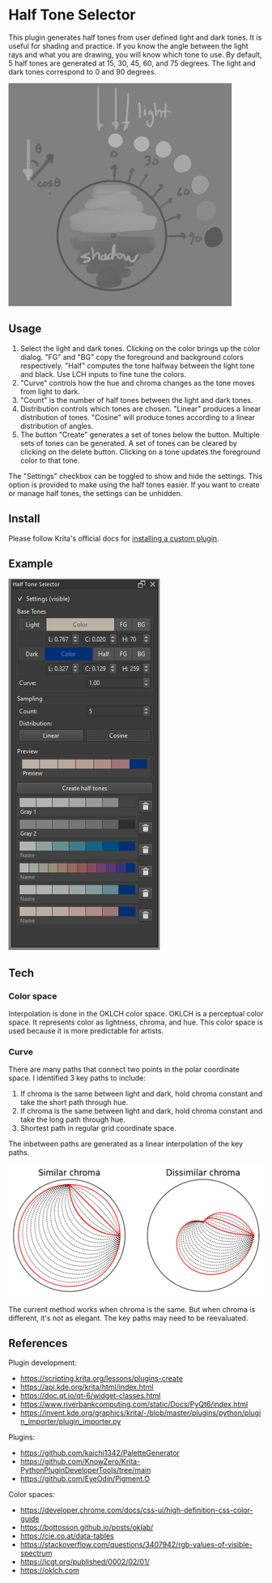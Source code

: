 # Half Tone Selector

This plugin generates half tones from user defined light and dark tones. It is useful for shading and practice. If you know the angle between the light rays and what you are drawing, you will know which tone to use. By default, 5 half tones are generated at 15, 30, 45, 60, and 75 degrees. The light and dark tones correspond to 0 and 90 degrees.

![Default](./selection.png)

## Usage

1. Select the light and dark tones. Clicking on the color brings up the color dialog. "FG" and "BG" copy the foreground and background colors respectively. "Half" computes the tone halfway between the light tone and black. Use LCH inputs to fine tune the colors.
2. "Curve" controls how the hue and chroma changes as the tone moves from light to dark.
3. "Count" is the number of half tones between the light and dark tones.
4. Distribution controls which tones are chosen. "Linear" produces a linear distribution of tones. "Cosine" will produce tones according to a linear distribution of angles.
5. The button "Create" generates a set of tones below the button. Multiple sets of tones can be generated. A set of tones can be cleared by clicking on the delete button. Clicking on a tone updates the foreground color to that tone.

The "Settings" checkbox can be toggled to show and hide the settings. This option is provided to make using the half tones easier. If you want to create or manage half tones, the settings can be unhidden.

## Install

Please follow Krita's official docs for [installing a custom plugin](https://docs.krita.org/en/user_manual/python_scripting/install_custom_python_plugin.html).

## Example

![Example](./example01.png)

## Tech

### Color space

Interpolation is done in the OKLCH color space. OKLCH is a perceptual color space. It represents color as lightness, chroma, and hue. This color space is used because it is more predictable for artists.

### Curve

There are many paths that connect two points in the polar coordinate space. I identified 3 key paths to include:

1. If chroma is the same between light and dark, hold chroma constant and take the short path through hue.
2. If chroma is the same between light and dark, hold chroma constant and take the long path through hue.
3. Shortest path in regular grid coordinate space.

The inbetween paths are generated as a linear interpolation of the key paths.

![Curves](./curves.png)

The current method works when chroma is the same. But when chroma is different, it's not as elegant. The key paths may need to be reevaluated.

## References

Plugin development:

* https://scripting.krita.org/lessons/plugins-create
* https://api.kde.org/krita/html/index.html
* https://doc.qt.io/qt-6/widget-classes.html
* https://www.riverbankcomputing.com/static/Docs/PyQt6/index.html
* https://invent.kde.org/graphics/krita/-/blob/master/plugins/python/plugin_importer/plugin_importer.py

Plugins:

* https://github.com/kaichi1342/PaletteGenerator
* https://github.com/KnowZero/Krita-PythonPluginDeveloperTools/tree/main
* https://github.com/EyeOdin/Pigment.O

Color spaces:

* https://developer.chrome.com/docs/css-ui/high-definition-css-color-guide
* https://bottosson.github.io/posts/oklab/
* https://cie.co.at/data-tables
* https://stackoverflow.com/questions/3407942/rgb-values-of-visible-spectrum
* https://jcgt.org/published/0002/02/01/
* https://oklch.com
